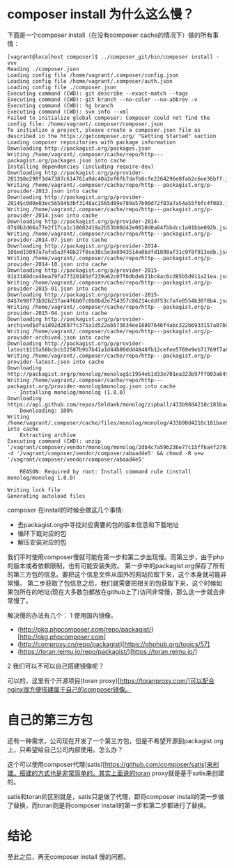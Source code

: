 # composer install 为什么这么慢？

下面是一个composer install（在没有composer cache的情况下）做的所有事情：

    [vagrant@localhost composer]$ ../composer_git/bin/composer install -vvv
    Reading ./composer.json
    Loading config file /home/vagrant/.composer/config.json
    Loading config file /home/vagrant/.composer/auth.json
    Loading config file ./composer.json
    Executing command (CWD): git describe --exact-match --tags
    Executing command (CWD): git branch --no-color --no-abbrev -v
    Executing command (CWD): hg branch
    Executing command (CWD): svn info --xml
    Failed to initialize global composer: Composer could not find the config file: /home/vagrant/.composer/composer.json
    To initialize a project, please create a composer.json file as described in the https://getcomposer.org/ "Getting Started" section
    Loading composer repositories with package information
    Downloading http://packagist.org/packages.json
    Writing /home/vagrant/.composer/cache/repo/http---packagist.org/packages.json into cache
    Installing dependencies (including require-dev)
    Downloading http://packagist.org/p/provider-2013$8e290f3d47387c614761a9dc40a2ef6fb7dafb0cfe2264296e8fab2c6ee36bff.json
    Writing /home/vagrant/.composer/cache/repo/http---packagist.org/p-provider-2013.json into cache
    Downloading http://packagist.org/p/provider-2014$c0d0e03ec56584b3bf3148ac1565d89e789a57b90d72f83a7a54a55fbfc4f083.json
    Writing /home/vagrant/.composer/cache/repo/http---packagist.org/p-provider-2014.json into cache
    Downloading http://packagist.org/p/provider-2014-07$9b2d66a77e2f17ca1c18602419a2b53b00d42e0010d0a64fbbdcc1a01bbe092b.json
    Writing /home/vagrant/.composer/cache/repo/http---packagist.org/p-provider-2014-07.json into cache
    Downloading http://packagist.org/p/provider-2014-10$ed15097a7afa5a3f48b27f0ce38c5e3e8943514a0bdfd1898af31c9f8f913edb.json
    Writing /home/vagrant/.composer/cache/repo/http---packagist.org/p-provider-2014-10.json into cache
    Downloading http://packagist.org/p/provider-2015-01$3180dce46ea79fa77320185df239a62c07f6dbdeb21bc8ac6cd85b5d911a21ea.json
    Writing /home/vagrant/.composer/cache/repo/http---packagist.org/p-provider-2015-01.json into cache
    Downloading http://packagist.org/p/provider-2015-04$7e98f73b92b237ae4f6b07c8b8bd2e754357c86214cddf53cfafe8554b30f8b4.json
    Writing /home/vagrant/.composer/cache/repo/http---packagist.org/p-provider-2015-04.json into cache
    Downloading http://packagist.org/p/provider-archived$dfa1d92d2697fc375a1d522ab573634ee18807646f4abc322b6933157a07b829.json
    Writing /home/vagrant/.composer/cache/repo/http---packagist.org/p-provider-archived.json into cache
    Downloading http://packagist.org/p/provider-latest$115a50bcbcb32507b9b7b41a1d44b80ddd4848fb12cefee5769e9eb71769f7a8.json
    Writing /home/vagrant/.composer/cache/repo/http---packagist.org/p-provider-latest.json into cache
    Downloading http://packagist.org/p/monolog/monolog$c1954eb1d33e701ea323b97ff003a6495c79b138fe68a9087a9dce1d06e90ebc.json
    Writing /home/vagrant/.composer/cache/repo/http---packagist.org/provider-monolog$monolog.json into cache
      - Installing monolog/monolog (1.0.0)
    Downloading https://api.github.com/repos/Seldaek/monolog/zipball/433b98d4218c181bae01865901aac045585e8a1a
        Downloading: 100%
    Writing /home/vagrant/.composer/cache/files/monolog/monolog/433b98d4218c181bae01865901aac045585e8a1a.zip into cache
        Extracting archive
    Executing command (CWD): unzip '/vagrant/composer/vendor/monolog/monolog/2db4c7a59b236e77c15ff6a4f279a2c6' -d '/vagrant/composer/vendor/composer/abaad4e5' && chmod -R u+w '/vagrant/composer/vendor/composer/abaad4e5'

        REASON: Required by root: Install command rule (install monolog/monolog 1.0.0)

    Writing lock file
    Generating autoload files

composer 在install的时候会做这几个事情:
* 去packagist.org中寻找对应需要的包的版本信息和下载地址
* 循环下载对应的包
* 解压安装对应的包

我们平时使用composer慢就可能在第一步和第二步出现慢。而第三步，由于php的版本或者依赖限制，也有可能安装失败。
第一步中的packagist.org保存了所有的第三方包的信息。要把这个信息文件从国外的网站拉取下来，这个本身就可能非常慢。
第二步获取了包信息之后，我们就需要把相关的包获取下来，这个时候如果包所在的地址(现在大多数包都放在github上了)访问非常慢，那么这一步就会非常慢了。

解决慢的办法有几个：
1 使用国内镜像。

* (http://pkg.phpcomposer.com/repo/packagist/)[http://pkg.phpcomposer.com]
* (http://comproxy.cn/repo/packagist)[https://phphub.org/topics/57]
* (https://toran.reimu.io/repo/packagist/)[https://toran.reimu.io/]

2 我们可以不可以自己搭建镜像呢？

可以的，这里有个开源项目(toran proxy)[https://toranproxy.com/]可以配合nginx很方便搭建属于自己的composer镜像。

# 自己的第三方包

还有一种需求，公司现在开发了一个第三方包，但是不希望开源到packagist.org上，只希望给自己公司内部使用。怎么办？

这个可以使用composer代理(satis)[https://github.com/composer/satis]来创建。搭建的方式也是非常简单的。其实上面说的toran proxy就是基于satis来创建的。

satis和toran的区别就是，satis只是做了代理，即将composer install的第一步做了替换，而toran则是将composer install的第一步和第二步都进行了替换。

# 结论

至此之后，再无composer install 慢的问题。